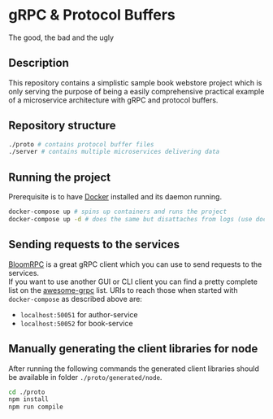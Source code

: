 # gRPC & Protocol Buffers

The good, the bad and the ugly

## Description

This repository contains a simplistic sample book webstore project
which is only serving the purpose of being a easily comprehensive
practical example of a microservice architecture with gRPC and
protocol buffers.

## Repository structure

```sh
./proto # contains protocol buffer files
./server # contains multiple microservices delivering data
```

## Running the project

Prerequisite is to have [Docker](https://www.docker.com/products/docker-desktop)
installed and its daemon running.

```sh
docker-compose up # spins up containers and runs the project
docker-compose up -d # does the same but disattaches from logs (use docker-compose stop to stop the containers)
```

## Sending requests to the services

[BloomRPC](https://github.com/uw-labs/bloomrpc) is a great gRPC
client which you can use to send requests to the services.  
If you want to use another GUI or CLI client you can find a pretty complete list
on the [awesome-grpc](https://github.com/grpc-ecosystem/awesome-grpc) list.
URIs to reach those when started with `docker-compose` as described
above are:

- `localhost:50051` for author-service
- `localhost:50052` for book-service

## Manually generating the client libraries for node

After running the following commands the generated client libraries
should be available in folder `./proto/generated/node`.

```sh
cd ./proto
npm install
npm run compile
```
